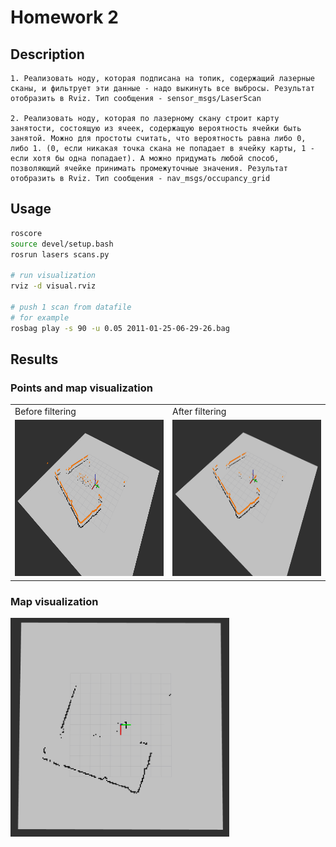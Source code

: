 # Homework 2

## Description

```
1. Реализовать ноду, которая подписана на топик, содержащий лазерные сканы, и фильтрует эти данные - надо выкинуть все выбросы. Результат отобразить в Rviz. Тип сообщения - sensor_msgs/LaserScan

2. Реализовать ноду, которая по лазерному скану строит карту занятости, состоящую из ячеек, содержащую вероятность ячейки быть занятой. Можно для простоты считать, что вероятность равна либо 0, либо 1. (0, если никакая точка скана не попадает в ячейку карты, 1 - если хотя бы одна попадает). А можно придумать любой способ, позволяющий ячейке принимать промежуточные значения. Результат отобразить в Rviz. Тип сообщения - nav_msgs/occupancy_grid
```

## Usage

```bash
roscore
source devel/setup.bash
rosrun lasers scans.py

# run visualization
rviz -d visual.rviz

# push 1 scan from datafile
# for example
rosbag play -s 90 -u 0.05 2011-01-25-06-29-26.bag
```

## Results

### Points and map visualization
<table>
  <tr>
    <td>Before filtering</td>
     <td>After filtering</td>
  </tr>
  <tr>
    <td> <img src="examples/wo_filter.png"  alt="1" width = 600px height = 250px ></td>
    <td><img src="examples/w_filter.png" alt="2" width = 600px height = 250px></td>
  </tr>
</table>

### Map visualization
<img src="examples/map.png" width=350 height=350>